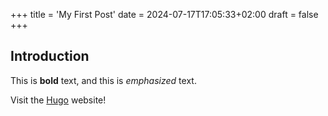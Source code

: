 +++
title = 'My First Post'
date = 2024-07-17T17:05:33+02:00
draft = false
+++
## Introduction

This is **bold** text, and this is *emphasized* text.

Visit the [Hugo](https://gohugo.io) website!